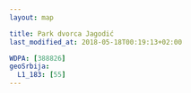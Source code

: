 ```yaml
---
layout: map

title: Park dvorca Jagodić
last_modified_at: 2018-05-18T00:19:13+02:00

WDPA: [388826]
geoSrbija:
  L1_183: [55]
---
```

